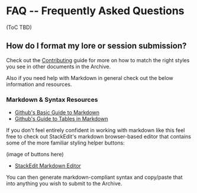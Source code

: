 # FAQ -- Frequently Asked Questions

(ToC TBD)

## How do I format my lore or session submission?

Check out the [Contributing](CONTRIBUTING.md) guide for more on how to match the right styles you see in other documents in the Archive.

Also if you need help with Markdown in general check out the below information and resources.

### Markdown & Syntax Resources

* [Github's Basic Guide to Markdown](https://docs.github.com/en/free-pro-team@latest/github/writing-on-github/basic-writing-and-formatting-syntax)
* [Github's Guide to Tables in Markdown](https://docs.github.com/en/free-pro-team@latest/github/writing-on-github/organizing-information-with-tables)

If you don't feel entirely confident in working with markdown like this feel free to check out StackEdit's markdown browser-based editor that contains some of the more familiar styling helper buttons:

(image of buttons here)

* [StackEdit Markdown Editor](https://stackedit.io/app)

You can then generate markdown-compliant syntax and copy/paste that into anything you wish to submit to the Archive.